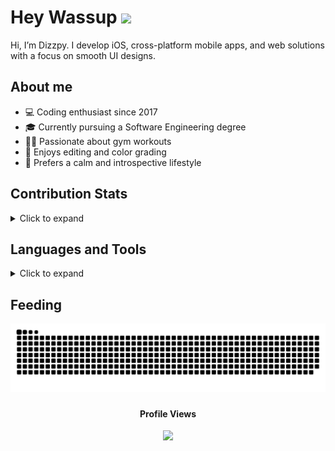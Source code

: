 <h1>Hey Wassup <img src="https://emojiisland.com/cdn/shop/products/Handshake_Emoji_Icon_ios10_large.png?v=1571606090" width="40" /></h1>
<p>Hi, I’m Dizzpy. I develop iOS, cross-platform mobile apps, and web solutions with a focus on smooth UI designs.</p>



## About me
<!--
<img align="right" src="https://visitor-badge.laobi.icu/badge?page_id=dizzpy.dizzpy&left_color=royalblue&right_color=black"  />
-->

- 💻 Coding enthusiast since 2017
- 🎓 Currently pursuing a Software Engineering degree
- 🏋️‍♂️ Passionate about gym workouts
- 🎨 Enjoys editing and color grading
- 🌿 Prefers a calm and introspective lifestyle


## Contribution Stats


<details>
  <summary>Click to expand</summary>
  <br>
  
  <div align="start">
    <img width="400px" src="https://github-readme-stats.vercel.app/api?username=dizzpy&theme=gotham&show_icons=true&hide_border=true&count_private=true" />
    <img width="400px" src="https://github-readme-streak-stats.herokuapp.com/?user=dizzpy&theme=gotham&hide_border=true" />
  </div>

  
</details>


## Languages and Tools


<details>
  <summary>Click to expand</summary>
  <br>
  
  <table><tr><td valign="top" width="33%">

### Languages

<div align="center">  
<img style="margin: 10px" src="https://skillicons.dev/icons?i=html,css,sass,js,c,cs,java,mysql,dart,swift,arduino&perline=5" alt="Languages" />
</div>
</td><td valign="top" width="33%">

### Frameworks 

<div align="center">
<img style="margin: 10px" src="https://skillicons.dev/icons?i=bootstrap,tailwindcss,react,nextjs,flutter,materialui,dotnet&perline=5" alt="Frameworks" />
</div>
</td><td valign="top" width="33%">

### Tools  

<div align="center">  
<img style="margin: 10px" src="https://skillicons.dev/icons?i=vscode,androidstudio,firebase,git,postman,docker,vercel,notion,ai,ae,figma&perline=5" alt="Tools" />
</div>
</td></tr></table>  <br/> 
</details>



## Feeding

  <p align="statr">
    <img src ="https://raw.githubusercontent.com/dizzpy/dizzpy/output/github-contribution-grid-snake-dark.svg">
  </p>



###
<!--
<div align="center">
  <img src="https://raw.githubusercontent.com/platane/snk/output/github-contribution-grid-snake-dark.svg"  />
</div>
-->

###

<div align="center">
  <h4>Profile Views</h4>
  <img src="https://profile-counter.glitch.me/dizzpy/count.svg?"  />
</div>

